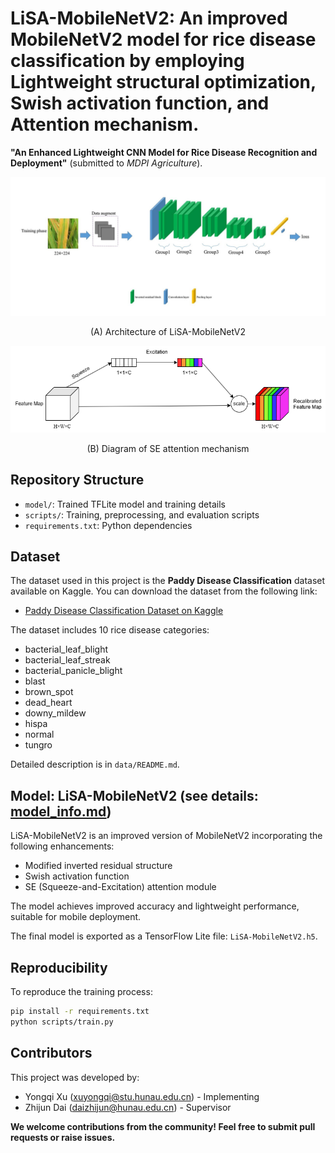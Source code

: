 
# LiSA-MobileNetV2: An improved MobileNetV2 model for rice disease classification by employing Lightweight structural optimization, Swish activation function, and Attention mechanism.

**"An Enhanced Lightweight CNN Model for Rice Disease Recognition and Deployment"** (submitted to *MDPI Agriculture*).
<p style="float: center">
  <img src="images/LiSA-MobileNetV2-architecture.jpg" alt="Architecture of LiSA-MobileNetV2" />
  <div align="center">(A) Architecture of LiSA-MobileNetV2</div>
</p>
<p style="float: center">
  <img src="images/SE-attention-mechanism.png" alt="Diagram of SE attention mechanism" />
  <div align="center">(B) Diagram of SE attention mechanism</div>
</p>

##  Repository Structure

- `model/`: Trained TFLite model and training details
- `scripts/`: Training, preprocessing, and evaluation scripts
- `requirements.txt`: Python dependencies


## Dataset

The dataset used in this project is the **Paddy Disease Classification** dataset available on Kaggle. You can download the dataset from the following link:

- [Paddy Disease Classification Dataset on Kaggle](https://www.kaggle.com/competitions/paddy-disease-classification)

The dataset includes 10 rice disease categories:

- bacterial_leaf_blight  
- bacterial_leaf_streak  
- bacterial_panicle_blight  
- blast  
- brown_spot  
- dead_heart  
- downy_mildew  
- hispa  
- normal  
- tungro  

Detailed description is in `data/README.md`.

##  Model: LiSA-MobileNetV2 (see details: [model_info.md](model/model_info.md))

LiSA-MobileNetV2 is an improved version of MobileNetV2 incorporating the following enhancements:

- Modified inverted residual structure
- Swish activation function
- SE (Squeeze-and-Excitation) attention module

The model achieves improved accuracy and lightweight performance, suitable for mobile deployment.

The final model is exported as a TensorFlow Lite file: `LiSA-MobileNetV2.h5`.

##  Reproducibility

To reproduce the training process:

```bash
pip install -r requirements.txt
python scripts/train.py  
```

##  Contributors

This project was developed by:

- Yongqi Xu ([xuyongqi@stu.hunau.edu.cn](mailto:xuyongqi@stu.hunau.edu.cn)) - Implementing
- Zhijun Dai ([daizhijun@hunau.edu.cn](mailto:daizhijun@hunau.edu.cn)) - Supervisor

**We welcome contributions from the community! Feel free to submit pull requests or raise issues.**
